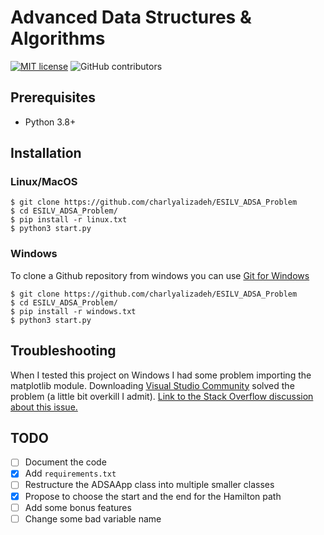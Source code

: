# Advanced Data Structures & Algorithms

[![MIT license](https://img.shields.io/badge/License-MIT-blue.svg)](https://github.com/charlyalizadeh/ESILV_ADSA_Problem/blob/master/LICENSE)
![GitHub contributors](https://img.shields.io/github/contributors/Naereen/StrapDown.js.svg)

## Prerequisites

 * Python 3.8+

## Installation

### Linux/MacOS

```
$ git clone https://github.com/charlyalizadeh/ESILV_ADSA_Problem  
$ cd ESILV_ADSA_Problem/
$ pip install -r linux.txt
$ python3 start.py
```

### Windows

To clone a Github repository from windows you can use [Git for Windows](https://gitforwindows.org/)

```
$ git clone https://github.com/charlyalizadeh/ESILV_ADSA_Problem  
$ cd ESILV_ADSA_Problem/
$ pip install -r windows.txt
$ python3 start.py
```

## Troubleshooting

When I tested this project on Windows I had some problem importing the matplotlib module. 
Downloading [Visual Studio Community](https://visualstudio.microsoft.com/fr/vs/community/) solved the problem (a little bit overkill I admit). 
[Link to the Stack Overflow discussion about this issue.](https://stackoverflow.com/questions/24251102/from-matplotlib-import-ft2font-importerror-dll-load-failed-the-specified-pro)

## TODO

* [ ] Document the code
* [X] Add `requirements.txt`
* [ ] Restructure the ADSAApp class into multiple smaller classes
* [X] Propose to choose the start and the end for the Hamilton path
* [ ] Add some bonus features
* [ ] Change some bad variable name

